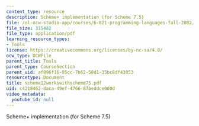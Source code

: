 ```yaml
---
content_type: resource
description: Scheme+ implementation (for Scheme 7.5)
file: /ol-ocw-studio-app/courses/6-821-programming-languages-fall-2002/c4218462daca49ef476687beddce000d_scheme12workswithscheme75.pdf
file_size: 315482
file_type: application/pdf
learning_resource_types:
- Tools
license: https://creativecommons.org/licenses/by-nc-sa/4.0/
ocw_type: OCWFile
parent_title: Tools
parent_type: CourseSection
parent_uid: af096f16-05cc-7b62-58d1-35bc8df43053
resourcetype: Document
title: scheme12workswithscheme75.pdf
uid: c4218462-daca-49ef-4766-87beddce000d
video_metadata:
  youtube_id: null
---
```

Scheme+ implementation (for Scheme 7.5)